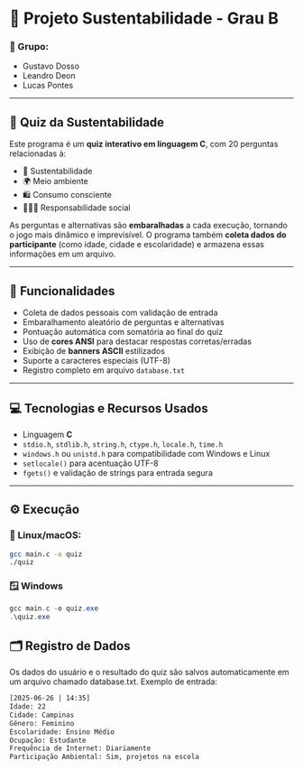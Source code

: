 # 🌿 Projeto Sustentabilidade - Grau B

### 👥 Grupo:
- Gustavo Dosso  
- Leandro Deon  
- Lucas Pontes  

---

## 🧩 Quiz da Sustentabilidade

Este programa é um **quiz interativo em linguagem C**, com 20 perguntas relacionadas à:

- 🌱 Sustentabilidade  
- 🌍 Meio ambiente  
- 🛍️ Consumo consciente  
- 🧑‍🤝‍🧑 Responsabilidade social  

As perguntas e alternativas são **embaralhadas** a cada execução, tornando o jogo mais dinâmico e imprevisível. O programa também **coleta dados do participante** (como idade, cidade e escolaridade) e armazena essas informações em um arquivo.

---

## 🎯 Funcionalidades

- Coleta de dados pessoais com validação de entrada
- Embaralhamento aleatório de perguntas e alternativas
- Pontuação automática com somatória ao final do quiz
- Uso de **cores ANSI** para destacar respostas corretas/erradas
- Exibição de **banners ASCII** estilizados
- Suporte a caracteres especiais (UTF-8)
- Registro completo em arquivo `database.txt`

---

## 💻 Tecnologias e Recursos Usados

- Linguagem **C**
- `stdio.h`, `stdlib.h`, `string.h`, `ctype.h`, `locale.h`, `time.h`
- `windows.h` ou `unistd.h` para compatibilidade com Windows e Linux
- `setlocale()` para acentuação UTF-8
- `fgets()` e validação de strings para entrada segura

---

## ⚙️ Execução

### 🐧 Linux/macOS:
```bash
gcc main.c -o quiz
./quiz
```

### 🪟 Windows
```PowerShell
gcc main.c -o quiz.exe
.\quiz.exe
```


## 🗂️ Registro de Dados

Os dados do usuário e o resultado do quiz são salvos automaticamente em um arquivo chamado database.txt. Exemplo de entrada:

```txt
[2025-06-26 | 14:35]
Idade: 22
Cidade: Campinas
Gênero: Feminino
Escolaridade: Ensino Médio
Ocupação: Estudante
Frequência de Internet: Diariamente
Participação Ambiental: Sim, projetos na escola
```